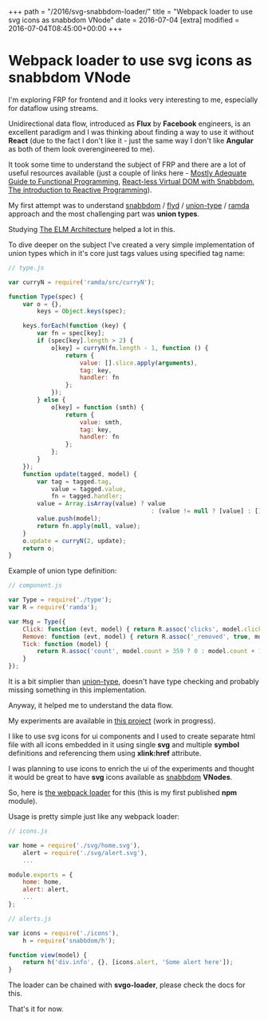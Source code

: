 +++
path = "/2016/svg-snabbdom-loader/"
title = "Webpack loader to use svg icons as snabbdom VNode"
date = 2016-07-04
[extra]
modified = 2016-07-04T08:45:00+00:00
+++
# Webpack loader to use svg icons as snabbdom VNode


I'm exploring FRP for frontend and it looks very interesting to me, especially
for dataflow using streams.

Unidirectional data flow, introduced as **Flux** by **Facebook** engineers, is
an excellent paradigm and I was thinking about finding a way to use it without
**React** (due to the fact I don't like it - just the same way I don't like
**Angular** as both of them look overengineered to me).

It took some time to understand the subject of FRP and there are a lot of
useful resources available (just a couple of links here - [Mostly Adequate
Guide to Functional Programming][1], [React-less Virtual DOM with Snabbdom][2],
[The introduction to Reactive Programming][3]).

My first attempt was to understand [snabbdom][snabbdom] / [flyd][flyd] /
[union-type][union-type] / [ramda][ramda] approach and the most challenging
part was **union types**.

Studying [The ELM Architecture][4] helped a lot in this.

To dive deeper on the subject I've created a very simple implementation of
union types which in it's core just tags values using specified tag name:

```javascript
// type.js

var curryN = require('ramda/src/curryN');

function Type(spec) {
    var o = {},
        keys = Object.keys(spec);

    keys.forEach(function (key) {
        var fn = spec[key];
        if (spec[key].length > 2) {
            o[key] = curryN(fn.length - 1, function () {
                return {
                    value: [].slice.apply(arguments),
                    tag: key,
                    handler: fn
                };
            });
        } else {
            o[key] = function (smth) {
                return {
                    value: smth,
                    tag: key,
                    handler: fn
                };
            };
        }
    });
    function update(tagged, model) {
        var tag = tagged.tag,
            value = tagged.value,
            fn = tagged.handler;
        value = Array.isArray(value) ? value
                                        : (value != null ? [value] : []);
        value.push(model);
        return fn.apply(null, value);
    }
    o.update = curryN(2, update);
    return o;
}
```

Example of union type definition:

```javascript
// component.js

var Type = require('./type');
var R = require('ramda');

var Msg = Type({
    Click: function (evt, model) { return R.assoc('clicks', model.clicks + 1, model); },
    Remove: function (evt, model) { return R.assoc('_removed', true, model); },
    Tick: function (model) {
        return R.assoc('count', model.count > 359 ? 0 : model.count + 1, model);
    }
});
```

It is a bit simplier than [union-type][union-type], doesn't have type checking and
probably missing something in this implementation.

Anyway, it helped me to understand the data flow.

My experiments are available in [this project][vdom-experiment]
(work in progress).

I like to use svg icons for ui components and I used to create separate
html file with all icons embedded in it using single **svg** and multiple
**symbol** definitions and referencing them using **xlink:href** attribute.

I was planning to use icons to enrich the ui of the experiments and thought it
would be great to have **svg** icons available as [snabbdom][snabbdom] **VNodes**.

So, here is [the webpack loader][loader] for this (this is my first published
**npm** module).

Usage is pretty simple just like any webpack loader:

```javascript
// icons.js

var home = require('./svg/home.svg'),
    alert = require('./svg/alert.svg'),
    ...

module.exports = {
    home: home,
    alert: alert,
    ...
};
```

```javascript
// alerts.js

var icons = require('./icons'),
    h = require('snabbdom/h');

function view(model) {
    return h('div.info', {}, [icons.alert, 'Some alert here']);
}
```

The loader can be chained with **svgo-loader**, please check the docs for this.

That's it for now.



[1]: https://www.gitbook.com/book/drboolean/mostly-adequate-guide/details
[2]: https://medium.com/@yelouafi/react-less-virtual-dom-with-snabbdom-functions-everywhere-53b672cb2fe3#.fnuaga25e
[3]: https://gist.github.com/staltz/868e7e9bc2a7b8c1f754
[snabbdom]: https://github.com/paldepind/snabbdom
[flyd]: https://github.com/paldepind/flyd
[union-type]: https://github.com/paldepind/union-type
[ramda]: https://github.com/ramda/ramda
[4]: http://guide.elm-lang.org/architecture/index.html
[loader]: https://github.com/ysegorov/svg-snabbdom-loader
[vdom-experiment]: https://github.com/ysegorov/vdom-experiment
